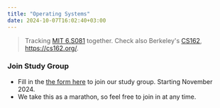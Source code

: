 ```yaml
---
title: "Operating Systems"
date: 2024-10-07T16:02:40+03:00
---
```


> Tracking [MIT 6.S081](https://pdos.csail.mit.edu/6.828/2020/schedule.html) together.
> Check also Berkeley's [CS162](https://cs162.eecs.berkeley.edu/), https://cs162.org/.

### Join Study Group

- Fill in the [the form here](https://forms.gle/6tRT2zUagDfXgoUf7) to join our study group. Starting November 2024.
- We take this as a marathon, so feel free to join in at any time.